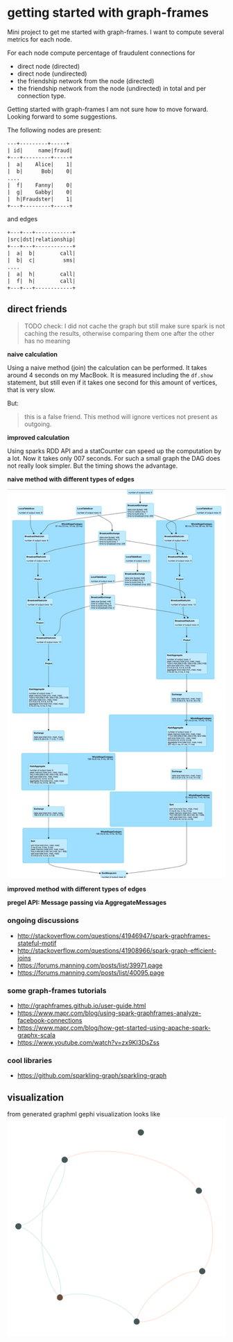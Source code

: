# getting started with graph-frames
Mini project to get me started with graph-frames.
I want to compute several metrics for each node.

For each node compute percentage of fraudulent connections for 
  - direct node (directed)
  - direct node (undirected)
  - the friendship network from the node (directed)
  - the friendship network from the node (undirected)
in total and per connection type.

Getting started with graph-frames I am not sure how to move forward. Looking forward to some suggestions.

The following nodes are present:

```
---+---------+-----+
| id|     name|fraud|
+---+---------+-----+
|  a|    Alice|    1|
|  b|      Bob|    0|
....
|  f|    Fanny|    0|
|  g|    Gabby|    0|
|  h|Fraudster|    1|
+---+---------+-----+
```

and edges
```
+---+---+------------+
|src|dst|relationship|
+---+---+------------+
|  a|  b|        call|
|  b|  c|         sms|
....
|  a|  h|        call|
|  f|  h|        call|
+---+---+------------+
```


## direct friends

> TODO check: I did not cache the graph but still make sure spark is not caching the results, 
> otherwise comparing them one after the other has no meaning

**naive calculation**

Using a naive method (join) the calculation can be performed.
It takes around 4 seconds on my MacBook. It is measured including the `df.show` statement, but still even if it takes one
second for this amount of vertices, that is very slow.

But:
> this is a false friend. This method will ignore vertices not present as outgoing.

**improved calculation**

Using sparks RDD API and a statCounter can speed up the computation by a lot. Now it takes only 007 seconds.
For such a small graph the DAG does not really look simpler. But the timing shows the advantage.
 

**naive method with different types of edges**

![DAG of naive join variant](graphPercentageWithJoins.jpg "naive and slow joins DAG")

**improved method with different types of edges**


**pregel API: Message passing via AggregateMessages**

### ongoing discussions

  - http://stackoverflow.com/questions/41946947/spark-graphframes-stateful-motif
  - http://stackoverflow.com/questions/41908966/spark-graph-efficient-joins
  - https://forums.manning.com/posts/list/39971.page
  - https://forums.manning.com/posts/list/40095.page

### some graph-frames tutorials

  - http://graphframes.github.io/user-guide.html
  - https://www.mapr.com/blog/using-spark-graphframes-analyze-facebook-connections
  - https://www.mapr.com/blog/how-get-started-using-apache-spark-graphx-scala
  - https://www.youtube.com/watch?v=zx9KI3DsZss
  
### cool libraries
  - https://github.com/sparkling-graph/sparkling-graph
  
## visualization
from generated graphml gephi visualization looks like
![graph](graph.png "gephi visualization")

